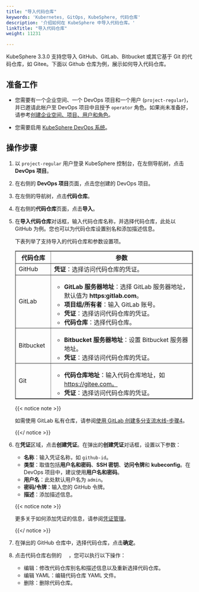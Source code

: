 ```yaml
---
title: "导入代码仓库"
keywords: 'Kubernetes, GitOps, KubeSphere, 代码仓库'
description: '介绍如何在 KubeSphere 中导入代码仓库。'
linkTitle: "导入代码仓库"
weight: 11231

---
```


KubeSphere 3.3.0 支持您导入 GitHub、GitLab、Bitbucket 或其它基于 Git 的代码仓库，如 Gitee。下面以 Github 仓库为例，展示如何导入代码仓库。

## 准备工作

- 您需要有一个企业空间、一个 DevOps 项目和一个用户 (`project-regular`)，并已邀请此帐户至 DevOps 项目中且授予 `operator` 角色。如果尚未准备好，请参考[创建企业空间、项目、用户和角色](../../../../quick-start/create-workspace-and-project/)。

- 您需要启用 [KubeSphere DevOps 系统](../../../../devops-user-guide/devops-overview/devops-project-management/)。

## 操作步骤

1. 以 `project-regular` 用户登录 KubeSphere 控制台，在左侧导航树，点击 **DevOps 项目**。

2. 在右侧的 **DevOps 项目**页面，点击您创建的 DevOps 项目。

3. 在左侧的导航树，点击**代码仓库**。

4. 在右侧的**代码仓库**页面，点击**导入**。

5. 在**导入代码仓库**对话框，输入代码仓库名称，并选择代码仓库，此处以 GitHub 为例。您也可以为代码仓库设置别名和添加描述信息。

   下表列举了支持导入的代码仓库和参数设置项。
   <table border="1">
     <tbody>
     	<tr>
       	<th width="20%">代码仓库</th>
         <th>参数</th>
       </tr>
       <tr>
       	<td>GitHub</td>
         <td><b>凭证</b>：选择访问代码仓库的凭证。</td>
       </tr>
       <tr>
       	<td>GitLab</td>
         <td>
           <ul>
             <li><b>GitLab 服务器地址</b>：选择 GitLab 服务器地址，默认值为 <b>https:gitlab.com</b>。</li>
             <li><b>项目组/所有者</b>：输入 GitLab 账号。</li>
             <li><b>凭证</b>：选择访问代码仓库的凭证。
             <li><b>代码仓库</b>：选择代码仓库。</li>
           </ul>
         </td>
       <tr>
       	<td>Bitbucket</td>
         <td>
           <ul>
             <li><b>Bitbucket 服务器地址</b>：设置 Bitbucket 服务器地址。</li>
             <li><b>凭证</b>：选择访问代码仓库的凭证。</li>
           </ul>
         </td>
       </tr>
       <tr>
       	<td>Git</td>
         <td>
           <ul>
             <li><b>代码仓库地址</b>：输入代码仓库地址，如 <a href="https://gitee.com">https://gitee.com。</a></li>
             <li><b>凭证</b>：选择访问代码仓库的凭证。</li>
           </ul>
         </td>
       </tr>
     </tbody>
   </table>

   {{< notice note >}}

   如需使用 GitLab 私有仓库，请参阅[使用 GitLab 创建多分支流水线-步骤4](../../../../devops-user-guide/how-to-use/pipelines/gitlab-multibranch-pipeline/)。

   {{</ notice >}}

6. 在**凭证**区域，点击**创建凭证**。在弹出的**创建凭证**对话框，设置以下参数：

   - **名称**：输入凭证名称，如 `github-id`。
   - **类型**：取值包括**用户名和密码**、**SSH 密钥**、**访问令牌**和 **kubeconfig**。在 DevOps 项目中，建议使用**用户名和密码**。
   - **用户名**：此处默认用户名为 `admin`。
   - **密码/令牌**：输入您的 GitHub 令牌。
   - **描述**：添加描述信息。

   {{< notice note >}}

   更多关于如何添加凭证的信息，请参阅[凭证管理](../../../../devops-user-guide/how-to-use/devops-settings/credential-management/)。

   {{</ notice >}}

7. 在弹出的 GitHub 仓库中，选择代码仓库，点击**确定**。

8. 点击代码仓库右侧的 <img src="/images/docs/v3.3/common-icons/three-dots.png" width="15" />，您可以执行以下操作：

   - 编辑：修改代码仓库别名和描述信息以及重新选择代码仓库。
   - 编辑 YAML：编辑代码仓库 YAML 文件。
   - 删除：删除代码仓库。